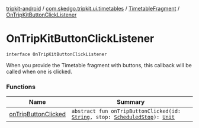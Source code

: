[tripkit-android](../../../index.md) / [com.skedgo.tripkit.ui.timetables](../../index.md) / [TimetableFragment](../index.md) / [OnTripKitButtonClickListener](./index.md)

# OnTripKitButtonClickListener

`interface OnTripKitButtonClickListener`

When you provide the Timetable fragment with buttons, this callback will be called when one is clicked.

### Functions

| Name | Summary |
|---|---|
| [onTripButtonClicked](on-trip-button-clicked.md) | `abstract fun onTripButtonClicked(id: `[`String`](https://kotlinlang.org/api/latest/jvm/stdlib/kotlin/-string/index.html)`, stop: `[`ScheduledStop`](../../../com.skedgo.tripkit.common.model/-scheduled-stop/index.md)`): `[`Unit`](https://kotlinlang.org/api/latest/jvm/stdlib/kotlin/-unit/index.html) |
